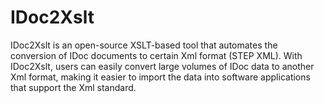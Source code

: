 # IDoc2Xslt
IDoc2Xslt is an open-source XSLT-based tool that automates the conversion of IDoc documents to certain Xml format (STEP XML). With IDoc2Xslt, users can easily convert large volumes of IDoc data to another Xml format, making it easier to import the data into software applications that support the Xml standard.

